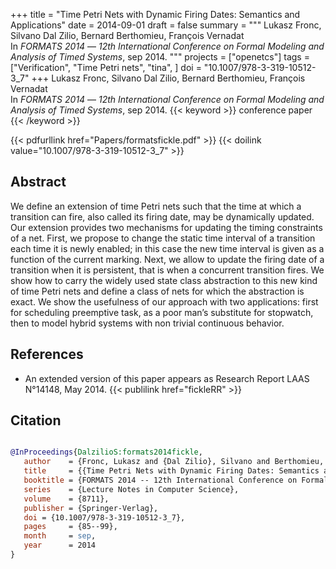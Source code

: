 +++
title = "Time Petri Nets with Dynamic Firing Dates: Semantics and Applications"
date = 2014-09-01
draft = false
summary = """
Lukasz Fronc, Silvano Dal Zilio, Bernard Berthomieu, François Vernadat <br />
In _FORMATS 2014_ — _12th International Conference on Formal Modeling and Analysis of Timed Systems_, sep 2014.
"""
projects = ["openetcs"]
tags = ["Verification", "Time Petri nets", "tina", ]
doi = "10.1007/978-3-319-10512-3_7"
+++
Lukasz Fronc, Silvano Dal Zilio, Bernard Berthomieu, François Vernadat <br />
In _FORMATS 2014_ — _12th International Conference on Formal Modeling and Analysis of Timed Systems_, sep 2014.
{{< keyword >}} conference paper {{< /keyword >}}


{{< pdfurllink href="Papers/formatsfickle.pdf" >}}
{{< doilink value="10.1007/978-3-319-10512-3_7" >}}

## Abstract
We define an extension of time Petri nets such that the time at which a transition can
        fire, also called its firing date, may be dynamically updated. Our extension provides two
        mechanisms for updating the timing constraints of a net. First, we propose to change the
        static time interval of a transition each time it is newly enabled; in this case the new
        time interval is given as a function of the current marking. Next, we allow to update the
        firing date of a transition when it is persistent, that is when a concurrent transition
        fires. We show how to carry the widely used state class abstraction to this new kind of time
        Petri nets and define a class of nets for which the abstraction is exact. We show the
        usefulness of our approach with two applications: first for scheduling preemptive task, as a
        poor man’s substitute for stopwatch, then to model hybrid systems with non trivial
        continuous behavior.


## References
 * An extended version of this paper appears as
      Research Report LAAS N°14148, May 2014.
{{< publilink href="fickleRR" >}}




## Citation

```bibtex

@InProceedings{DalzilioS:formats2014fickle,
   author    = {Fronc, Lukasz and {Dal Zilio}, Silvano and Berthomieu, Bernard and Vernadat, François},
   title     = {{Time Petri Nets with Dynamic Firing Dates: Semantics and Applications}},
   booktitle = {FORMATS 2014 -- 12th International Conference on Formal Modeling and Analysis of Timed Systems},
   series    = {Lecture Notes in Computer Science},
   volume    = {8711},
   publisher = {Springer-Verlag},
   doi = {10.1007/978-3-319-10512-3_7},
   pages     = {85--99},
   month     = sep, 
   year      = 2014
}

````
